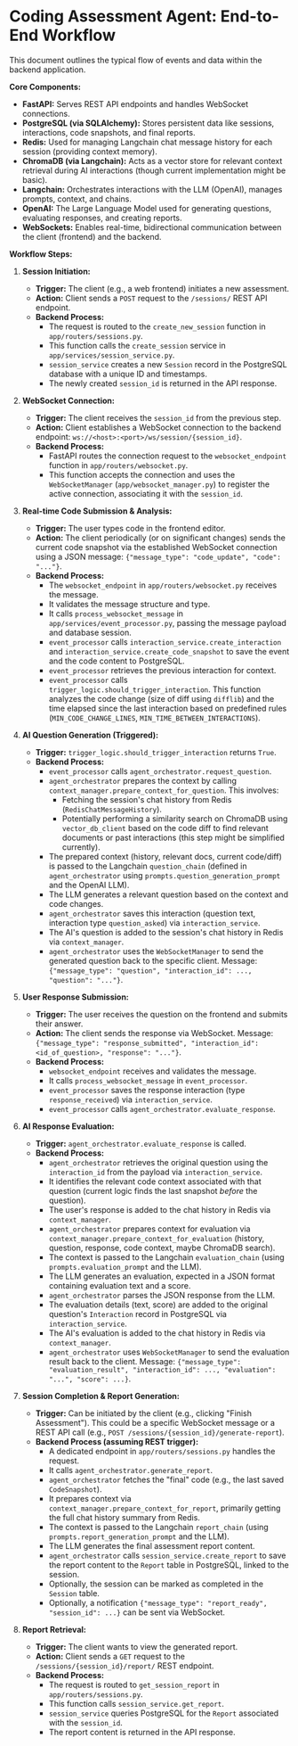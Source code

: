# Coding Assessment Agent: End-to-End Workflow

This document outlines the typical flow of events and data within the backend application.

**Core Components:**

- **FastAPI:** Serves REST API endpoints and handles WebSocket connections.
- **PostgreSQL (via SQLAlchemy):** Stores persistent data like sessions, interactions, code snapshots, and final reports.
- **Redis:** Used for managing Langchain chat message history for each session (providing context memory).
- **ChromaDB (via Langchain):** Acts as a vector store for relevant context retrieval during AI interactions (though current implementation might be basic).
- **Langchain:** Orchestrates interactions with the LLM (OpenAI), manages prompts, context, and chains.
- **OpenAI:** The Large Language Model used for generating questions, evaluating responses, and creating reports.
- **WebSockets:** Enables real-time, bidirectional communication between the client (frontend) and the backend.

**Workflow Steps:**

1.  **Session Initiation:**

    - **Trigger:** The client (e.g., a web frontend) initiates a new assessment.
    - **Action:** Client sends a `POST` request to the `/sessions/` REST API endpoint.
    - **Backend Process:**
      - The request is routed to the `create_new_session` function in `app/routers/sessions.py`.
      - This function calls the `create_session` service in `app/services/session_service.py`.
      - `session_service` creates a new `Session` record in the PostgreSQL database with a unique ID and timestamps.
      - The newly created `session_id` is returned in the API response.

2.  **WebSocket Connection:**

    - **Trigger:** The client receives the `session_id` from the previous step.
    - **Action:** Client establishes a WebSocket connection to the backend endpoint: `ws://<host>:<port>/ws/session/{session_id}`.
    - **Backend Process:**
      - FastAPI routes the connection request to the `websocket_endpoint` function in `app/routers/websocket.py`.
      - This function accepts the connection and uses the `WebSocketManager` (`app/websocket_manager.py`) to register the active connection, associating it with the `session_id`.

3.  **Real-time Code Submission & Analysis:**

    - **Trigger:** The user types code in the frontend editor.
    - **Action:** The client periodically (or on significant changes) sends the current code snapshot via the established WebSocket connection using a JSON message: `{"message_type": "code_update", "code": "..."}`.
    - **Backend Process:**
      - The `websocket_endpoint` in `app/routers/websocket.py` receives the message.
      - It validates the message structure and type.
      - It calls `process_websocket_message` in `app/services/event_processor.py`, passing the message payload and database session.
      - `event_processor` calls `interaction_service.create_interaction` and `interaction_service.create_code_snapshot` to save the event and the code content to PostgreSQL.
      - `event_processor` retrieves the previous interaction for context.
      - `event_processor` calls `trigger_logic.should_trigger_interaction`. This function analyzes the code change (size of diff using `difflib`) and the time elapsed since the last interaction based on predefined rules (`MIN_CODE_CHANGE_LINES`, `MIN_TIME_BETWEEN_INTERACTIONS`).

4.  **AI Question Generation (Triggered):**

    - **Trigger:** `trigger_logic.should_trigger_interaction` returns `True`.
    - **Backend Process:**
      - `event_processor` calls `agent_orchestrator.request_question`.
      - `agent_orchestrator` prepares the context by calling `context_manager.prepare_context_for_question`. This involves:
        - Fetching the session's chat history from Redis (`RedisChatMessageHistory`).
        - Potentially performing a similarity search on ChromaDB using `vector_db_client` based on the code diff to find relevant documents or past interactions (this step might be simplified currently).
      - The prepared context (history, relevant docs, current code/diff) is passed to the Langchain `question_chain` (defined in `agent_orchestrator` using `prompts.question_generation_prompt` and the OpenAI LLM).
      - The LLM generates a relevant question based on the context and code changes.
      - `agent_orchestrator` saves this interaction (question text, interaction type `question_asked`) via `interaction_service`.
      - The AI's question is added to the session's chat history in Redis via `context_manager`.
      - `agent_orchestrator` uses the `WebSocketManager` to send the generated question back to the specific client. Message: `{"message_type": "question", "interaction_id": ..., "question": "..."}`.

5.  **User Response Submission:**

    - **Trigger:** The user receives the question on the frontend and submits their answer.
    - **Action:** The client sends the response via WebSocket. Message: `{"message_type": "response_submitted", "interaction_id": <id_of_question>, "response": "..."}`.
    - **Backend Process:**
      - `websocket_endpoint` receives and validates the message.
      - It calls `process_websocket_message` in `event_processor`.
      - `event_processor` saves the response interaction (type `response_received`) via `interaction_service`.
      - `event_processor` calls `agent_orchestrator.evaluate_response`.

6.  **AI Response Evaluation:**

    - **Trigger:** `agent_orchestrator.evaluate_response` is called.
    - **Backend Process:**
      - `agent_orchestrator` retrieves the original question using the `interaction_id` from the payload via `interaction_service`.
      - It identifies the relevant code context associated with that question (current logic finds the last snapshot _before_ the question).
      - The user's response is added to the chat history in Redis via `context_manager`.
      - `agent_orchestrator` prepares context for evaluation via `context_manager.prepare_context_for_evaluation` (history, question, response, code context, maybe ChromaDB search).
      - The context is passed to the Langchain `evaluation_chain` (using `prompts.evaluation_prompt` and the LLM).
      - The LLM generates an evaluation, expected in a JSON format containing evaluation text and a score.
      - `agent_orchestrator` parses the JSON response from the LLM.
      - The evaluation details (text, score) are added to the original question's `Interaction` record in PostgreSQL via `interaction_service`.
      - The AI's evaluation is added to the chat history in Redis via `context_manager`.
      - `agent_orchestrator` uses `WebSocketManager` to send the evaluation result back to the client. Message: `{"message_type": "evaluation_result", "interaction_id": ..., "evaluation": "...", "score": ...}`.

7.  **Session Completion & Report Generation:**

    - **Trigger:** Can be initiated by the client (e.g., clicking "Finish Assessment"). This could be a specific WebSocket message or a REST API call (e.g., `POST /sessions/{session_id}/generate-report`).
    - **Backend Process (assuming REST trigger):**
      - A dedicated endpoint in `app/routers/sessions.py` handles the request.
      - It calls `agent_orchestrator.generate_report`.
      - `agent_orchestrator` fetches the "final" code (e.g., the last saved `CodeSnapshot`).
      - It prepares context via `context_manager.prepare_context_for_report`, primarily getting the full chat history summary from Redis.
      - The context is passed to the Langchain `report_chain` (using `prompts.report_generation_prompt` and the LLM).
      - The LLM generates the final assessment report content.
      - `agent_orchestrator` calls `session_service.create_report` to save the report content to the `Report` table in PostgreSQL, linked to the session.
      - Optionally, the session can be marked as completed in the `Session` table.
      - Optionally, a notification `{"message_type": "report_ready", "session_id": ...}` can be sent via WebSocket.

8.  **Report Retrieval:**
    - **Trigger:** The client wants to view the generated report.
    - **Action:** Client sends a `GET` request to the `/sessions/{session_id}/report/` REST endpoint.
    - **Backend Process:**
      - The request is routed to `get_session_report` in `app/routers/sessions.py`.
      - This function calls `session_service.get_report`.
      - `session_service` queries PostgreSQL for the `Report` associated with the `session_id`.
      - The report content is returned in the API response.

